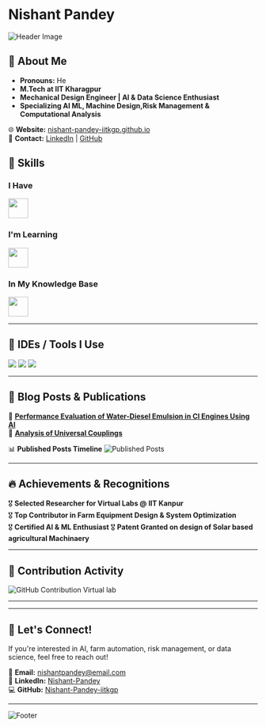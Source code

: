 # Nishant Pandey

![Header Image](https://capsule-render.vercel.app/api?text=Welcome%20to%20My%20GitHub%20Profile!&type=wave&color=gradient&height=150)

## 👤 About Me
- **Pronouns:** He  
- **M.Tech at IIT Kharagpur**  
- **Mechanical Design Engineer | AI & Data Science Enthusiast**  
- **Specializing AI ML, Machine Design,Risk Management & Computational Analysis**  

🌐 **Website:** [nishant-pandey-iitkgp.github.io](https://nishant-pandey-iitkgp.github.io)  
📩 **Contact:** [LinkedIn](https://www.linkedin.com/in/nishant-pandey-iitkgp) | [GitHub](https://github.com/Nishant-Pandey-iitkgp)  


## 🚀 Skills

### **I Have**
<p align="left">
  <img src="https://skillicons.dev/icons?i=python,matlab,c,cpp,solidworks,autocad,github,vscode" height="40"/>
</p>

### **I'm Learning**
<p align="left">
  <img src="https://skillicons.dev/icons?i=r,sql,tensorflow,pytorch,docker,kubernetes" height="40"/>
</p>

### **In My Knowledge Base**
<p align="left">
  <img src="https://skillicons.dev/icons?i=linux,bash,git" height="40"/>
</p>

---

## 🎯 IDEs / Tools I Use
<p align="left">
  <img src="https://img.shields.io/badge/Editor-VS%20Code-blue?style=for-the-badge&logo=visual-studio-code&logoColor=white"/>
  <img src="https://img.shields.io/badge/Editor-RStudio-blue?style=for-the-badge&logo=rstudio&logoColor=white"/>
  <img src="https://img.shields.io/badge/Tool-Inkscape-green?style=for-the-badge&logo=inkscape&logoColor=white"/>
</p>

---

## 📜 Blog Posts & Publications
📌 **[Performance Evaluation of Water-Diesel Emulsion in CI Engines Using AI ](https://nishant-pandey-iitkgp.github.io/)**  
📌 **[Analysis of Universal Couplings ](https://nishant-pandey-iitkgp.github.io/)**   

📊 **Published Posts Timeline**
![Published Posts]((https://github.com/Nishant-Pandey-iitkgp/Nishant-Pandey-iitkgp/blob/output/github-contribution-grid-snake.svg))

---

## 🔥 Achievements & Recognitions
🎖 **Selected Researcher for Virtual Labs @ IIT Kanpur**  
🎖 **Top Contributor in Farm Equipment Design & System Optimization**  
🎖 **Certified AI & ML Enthusiast** 
🎖 **Patent Granted on design of Solar based agricultural Machinaery** 

---

## 🏁 Contribution Activity
![GitHub Contribution Virtual lab](https://github.com/Nishant-Pandey-iitkgp/Nishant-Pandey-iitkgp/blob/output/github-contribution-grid-snake.svg)

---

---

## 💬 Let's Connect!
If you're interested in AI, farm automation, risk management, or data science, feel free to reach out!  

📧 **Email:** [nishantpandey@email.com](mailto:nishantpandey@email.com)  
🔗 **LinkedIn:** [Nishant-Pandey](https://www.linkedin.com/in/nishant-pandey-iitkgp)  
💻 **GitHub:** [Nishant-Pandey-iitkgp](https://github.com/Nishant-Pandey-iitkgp)  

---

![Footer](https://capsule-render.vercel.app/api?section=footer&type=waving&color=gradient)
